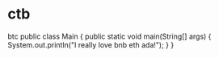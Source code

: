# ctb
btc
public class Main {
    public static void main(String[] args) {
        System.out.println("I really love bnb eth ada!");
    }
}
